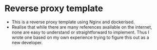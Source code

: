 # Reverse proxy template

- This is a reverse proxy template using Nginx and dockerised.
- Realise that while there are many references available on the internet, none are easy to understand or straightforward to implement. Thus I wrote one based on my own experience trying to figure this out as a new developer.